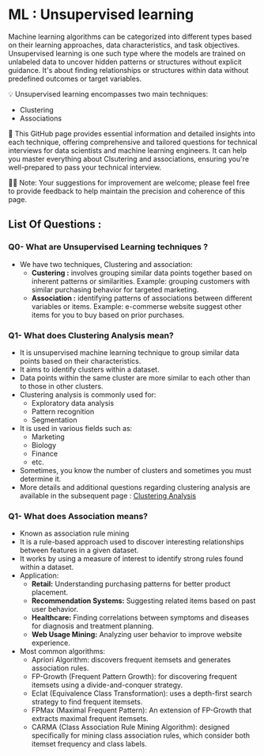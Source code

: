 # ML : Unsupervised learning 

Machine learning algorithms can be categorized into different types based on their learning approaches, data characteristics, and task objectives. Unsupervised learning is one such type where the models are trained on unlabeled data to uncover hidden patterns or structures without explicit guidance. It's about finding relationships or structures within data without predefined outcomes or target variables.

💡 Unsupervised learning encompasses two main techniques:
   - Clustering
   - Associations

🧠 This GitHub page provides essential information and detailed insights into each technique, offering comprehensive and tailored questions for technical interviews for data scientists and machine learning engineers. It can help you master everything about Clsutering and associations, ensuring you're well-prepared to pass your technical interview.

🙏🏻 Note: Your suggestions for improvement are welcome; please feel free to provide feedback to help maintain the precision and coherence of this page.

## List Of Questions :
### Q0- What are Unsupervised Learning techniques ?
- We have two techniques, Clustering and association:
    - **Custering :** involves grouping similar data points together based on inherent patterns or similarities. Example: grouping customers with similar purchasing behavior for targeted marketing.
    - **Association :** identifying patterns of associations between different variables or items. Example: e-commerse website suggest other items for you to buy based on prior purchases.

### Q1- What does Clustering Analysis mean?
- It is unsupervised machine learning technique to group similar data points based on their characteristics.
- It aims to identify clusters within a dataset.
- Data points within the same cluster are more similar to each other than to those in other clusters.
- Clustering analysis is commonly used for:
   - Exploratory data analysis
   - Pattern recognition
   - Segmentation 
- It is used in various fields such as:
   - Marketing
   - Biology
   - Finance
   - etc.
- Sometimes, you know the number of clusters and sometimes you must determine it.
- More details and additional questions regarding clustering analysis are available in the subsequent page : [Clustering Analysis](./clustering_analysis.md)

### Q1- What does Association means?
- Known as association rule mining
- It is a rule-based approach used to discover interesting relationships between features in a given dataset.
- It works by using a measure of interest to identify strong rules found within a dataset. 
- Application: 
   - **Retail:** Understanding purchasing patterns for better product placement.
   - **Recommendation Systems:** Suggesting related items based on past user behavior.
   - **Healthcare:** Finding correlations between symptoms and diseases for diagnosis and treatment planning.
   - **Web Usage Mining:** Analyzing user behavior to improve website experience.
- Most common algorithms:
   - Apriori Algorithm: discovers frequent itemsets and generates association rules.
   - FP-Growth (Frequent Pattern Growth): for discovering frequent itemsets using a divide-and-conquer strategy.
   - Eclat (Equivalence Class Transformation): uses a depth-first search strategy to find frequent itemsets.
   - FPMax (Maximal Frequent Pattern): An extension of FP-Growth that extracts maximal frequent itemsets.
   - CARMA (Class Association Rule Mining Algorithm): designed specifically for mining class association rules, which consider both itemset frequency and class labels.





